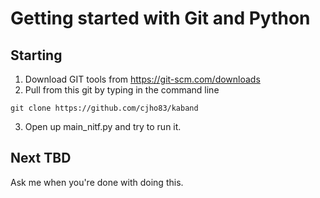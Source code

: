 # Getting started with Git and Python

## Starting
1. Download GIT tools from https://git-scm.com/downloads
2. Pull from this git by typing in the command line
<pre><code>git clone https://github.com/cjho83/kaband</code></pre>
3. Open up main_nitf.py and try to run it.

## Next TBD
Ask me when you're done with doing this.